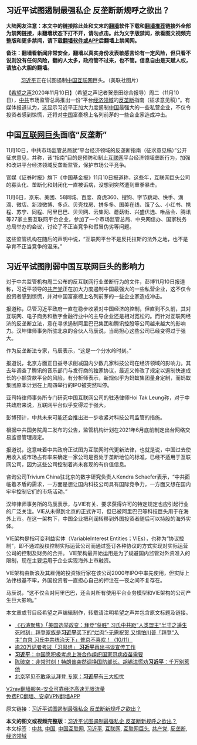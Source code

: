  <h2>习近平试图遏制最强私企 反垄断新规呼之欲出？</h2> <p class="notice"><b>大陆网友注意：本文中的链接除此处和文末的<a href="https://github.com/bannedbook/fanqiang" >翻墙</a>软件下载和<a href="https://github.com/killgcd/justmysocks/blob/master/README.md">翻墙推荐</a>链接外全部为禁网链接，未翻墙状态下打不开，请勿点击。此为文字版禁闻，欲看图文视频完整版和更多禁闻，请下载<a href="https://github.com/bannedbook/fanqiang">翻墙软件或APP</a>后翻墙上禁闻网。</p><p>备注：翻墙看新闻非常安全，翻墙以真实身份发表敏感言论有一定风险，但只看不说则没有任何风险，翻的人太多，政府管不过来，也不管。信息自由是天赋人权，请放心大胆的翻墙。</b></p>  <div class="entry"> <figure><figcaption><a href="https://www.bannedbook.org/bnews/tag/%e4%b9%a0%e8%bf%91%e5%b9%b3/" class="st_tag internal_tag" rel="tag" title="标签 习近平 下的日志">习近平</a>正在试图遏制<a href="https://www.bannedbook.org/bnews/tag/%e4%b8%ad%e5%9b%bd%e4%ba%92%e8%81%94%e7%bd%91/" class="st_tag internal_tag" rel="tag" title="标签 中国互联网 下的日志">中国互联网</a>巨头。（美联社图片）</figcaption></figure> <p>【<span class='wp_keywordlink_affiliate'><a href="https://www.soundofhope.org" title="希望之声" target="_blank">希望之声</a></span>2020年11月10日】（希望之声记者贺景田综合报导）周二（11月10日），<a href="https://www.bannedbook.org/bnews/tag/%e4%b8%ad%e5%85%b1/" class="st_tag internal_tag" rel="tag" title="标签 中共 下的日志">中共</a>市场监管总局推出一份“平台<a href="https://www.bannedbook.org/bnews/tag/%E7%BB%8F%E6%B5%8E%E9%A2%86%E5%9F%9F/" class="st_tag internal_tag" rel="tag" title="标签 经济领域 下的日志">经济领域</a>的<a href="https://www.bannedbook.org/bnews/tag/%e5%8f%8d%e5%9e%84%e6%96%ad/" class="st_tag internal_tag" rel="tag" title="标签 反垄断 下的日志">反垄断</a>指南（征求意见稿）”。有媒体报道认为，这显示习近平正加大力度遏制<span class='wp_keywordlink_affiliate'><a href="https://www.bannedbook.org/" title="中国" target="_blank">中国</a></span>最强大的一些私营企业，不仅令投资者感到惊慌，还将对<a href="https://www.bannedbook.org/bnews/tag/%E4%B8%AD%E5%9B%BD/" class="st_tag internal_tag" rel="tag" title="标签 中国 下的日志">中国</a>富豪榜上名列前茅的一些企业家造成冲击。</p> <h2><strong>中国<a href="https://www.bannedbook.org/bnews/tag/%e4%ba%92%e8%81%94%e7%bd%91%e5%b7%a8%e5%a4%b4/" class="st_tag internal_tag" rel="tag" title="标签 互联网巨头 下的日志">互联网巨头</a>面临“反垄断”</strong></h2> <p>11月10日，中共市场监管总局就“平台经济领域的反垄断指南（征求意见稿）”公开征求意见，并称，该“指南”目的是预防和制止<a href="https://www.bannedbook.org/bnews/tag/%e4%ba%92%e8%81%94%e7%bd%91/" class="st_tag internal_tag" rel="tag" title="标签 互联网 下的日志">互联网</a>平台经济领域垄断行为，加强和改进平台经济领域反垄断监管，保护市场公平竞争。</p> <p>官媒《证券时报》旗下《中国基金报》11月10日报道称，这些年，互联网巨头公司的寡头化、垄断化和封闭化一直被诟病，没想到突然遭到重拳暴击。</p> <p>11月6日，京东、美团、58同城、百度、奇虎360、搜狗、字节跳动、快手、滴滴、微店、新浪微博、多点、贝壳找房、拼多多、国美在线、饿了么、小红书、携程、苏宁、同程、阿里巴巴、贝贝网、云集网、蘑菇街、兴盛优选、唯品会、腾讯等27家主要互联网平台企业，参加了一个市场监管总局、中央网信办、国家税务总局举办的会议，讨论了不正当竞争和假冒伪劣等问题。</p> <p>这些监管机构在随后的声明中说，“互联网平台不是反托拉斯的法外之地，也不是孕育不正当竞争的温床。”</p>  <h2><strong>习近平试图削弱中国互联网巨头的影响力</strong></h2> <p>对于中共监管机构周二公布的反互联网行业垄断行为的文件，彭博11月10日报道称，习近平领导的<a href="https://www.bannedbook.org/bnews/tag/%e5%85%b1%e4%ba%a7%e5%85%9a/" class="st_tag internal_tag" rel="tag" title="标签 共产党 下的日志">共产党</a>正在加大力度遏制中国最强大的一些私营企业，这不仅令投资者感到惊慌，并对中国富豪榜上名列前茅的一些企业家造成冲击。</p> <p>报道称，尽管习近平政府一直在稳步收紧对中国经济的控制，但直到不久前，其对互联网、电子商务和数字金融行业中的主导企业还是相对宽松的。而针对互联网经济的反垄断立法，意在寻求遏制阿里巴巴集团和腾讯控股等公司越来越大的影响力。汉坤律师事务所驻北京的合伙人马辰说，当局担心这些公司已经变得过于强大。</p> <p>作为反垄断法专家，马辰表示，“这是一个分水岭时刻。”</p> <p>报道说，北京方面正日益寻求削减国内少数几家科技公司在经济领域的影响力。其去年调查了腾讯的音乐部门与发行商的独家协议，最近又修改了规定以遏制快速成长的小额贷款平台的风险，有分析师表示，新规似乎为蚂蚁集团量身定制，而蚂蚁集团原本计划在上周四举行的IPO被突然叫停。</p> <p>亚司特律师事务所专门研究中国互联网公司的驻港律师Hoi Tak Leung称，对于中共政府来说，互联网平台似乎变得过于强大。</p>  <p>彭博预计，中共未来可能还会推出进一步收紧对科技公司监管的措施。</p> <p>根据中共国务院周二发布的公告，监管机构计划在2021年6月底前制定出台网络交易监督管理规定。</p> <p>报道说，这意味着中共政府正试图为互联网时代更新法律，也就是说，中国过去使用收入或市场占有率来确定一家公司是否处于垄断地位的标准，已经不适用于互联网公司，因为这些公司控制着尚未套现的有价值信息。</p> <p>咨询公司Trivium China驻北京的数字研究负责人Kendra Schaefer表示，“中共面临着矛盾的需求，一方面是想让国内科技公司具有国际竞争力，一方面又想在国内牢牢控制它们的市场活动。”</p> <p>汉坤律师事务所的马辰表示，与VIE有关、要求获得许可的特定规定也应引起行业的广泛关注。VIE从未得到北京的正式许可，但已被阿里巴巴等科技巨头用于在海外上市。在这一架构下，中国企业把利润转移到外国投资者随后可以持股的海外实体。</p>  <p>VIE架构是指可变利益实体（VariableInterest Entities；VIEs），也称为“协议控制”，即不通过股权控制实际运营公司而通过签订各种协议的方式实现对实际运营公司的控制及财务的合并。 VIE架构最开始运用是为了规避国内监管对外资准入的限制，现在主要运用于企业实现海外上市融资。</p> <p>VIE架构由新浪及其雇佣的投资银行家在该公司2000年IPO中率先使用，但实际上法律根基不牢，外国投资者一直担心自己的押注在一夜之间不复存在。</p> <p>马辰说，“这不仅会对阿里巴巴，还会对所有使用平台业务模型和VIE架构的公司产生巨大影响。”</p> <p>本文章或节目经希望之声编辑制作，转载请注明希望之声并包含原文标题及链接。</p> <ul class='op-related-articles' title='相关阅读'> <li><a href='https://www.bannedbook.org/bnews/bannedvideo/20201111/1429055.html' target='_blank'>《石涛聚焦》「美国选举政变：拜登“获胜” 习氏中共距”人类盟主“半寸之遥生死时刻」拜登家族是<b>习近平</b>买下的“烂肉”-无需祝贺 又惧怕川普「拜登“入主”白宫 习氏中共统治天下」普京不喜欢！（10/11）</a></li> <li><a href='https://www.bannedbook.org/bnews/baitai/20201110/1428951.html' target='_blank'>逾20万记者考过「习思想」 <b>习近平</b>再出书谈宣传工作</a></li> <li><a href='https://www.bannedbook.org/bnews/baitai/20201110/1428941.html' target='_blank'><b>习近平</b>：中国愿积极考虑上海合作组织国家冠病疫苗需要</a></li> <li><a href='https://www.bannedbook.org/bnews/cbnews/20201110/1428920.html' target='_blank'>陈破空：非常时刻！特朗普突然调换国防部长。胡锡进慌劝<b>习近平</b>：千万别惹他</a></li> <li><a href='https://www.bannedbook.org/bnews/cbnews/20201110/1428866.html' target='_blank'>北京罕见不敢承认拜登 专家：<b>习近平</b>有三大担忧</a></li> </ul> <p class="texttj"> <a href="https://www.bannedbook.org/forum23/topic22702.html" target="_blank">V2ray翻墙服务-安全可靠经济高速无限流量</a><br/> <a href="https://github.com/bannedbook/fanqiang/wiki/%E7%A6%81%E9%97%BB%E7%BD%91%E5%AE%89%E5%8D%93%E7%BF%BB%E5%A2%99%E6%96%B0%E9%97%BBAPP" target="_blank">免费PC翻墙、安卓VPN翻墙APP</a></p><p>原文链接：<a class="src_link"  href="https://www.soundofhope.org/post/441337" target="_blank">习近平试图遏制最强私企 反垄断新规呼之欲出？</a></p> <a name='sharetosocial'></a>       <div><b>本文的图文或视频完整版</b>：<a href='https://www.bannedbook.org/bnews/comments/20201111/1429077.html'>习近平试图遏制最强私企 反垄断新规呼之欲出？</a></div>  </div><!--END ENTRY--> <div class="postfooter"> <div>本文标签：<a href="https://www.bannedbook.org/bnews/tag/%e4%b8%ad%e5%85%b1/" rel="tag">中共</a>, <a href="https://www.bannedbook.org/bnews/tag/%E4%B8%AD%E5%9B%BD/" rel="tag">中国</a>, <a href="https://www.bannedbook.org/bnews/tag/%e4%b8%ad%e5%9b%bd%e4%ba%92%e8%81%94%e7%bd%91/" rel="tag">中国互联网</a>, <a href="https://www.bannedbook.org/bnews/tag/%e4%b9%a0%e8%bf%91%e5%b9%b3/" rel="tag">习近平</a>, <a href="https://www.bannedbook.org/bnews/tag/%e4%ba%92%e8%81%94%e7%bd%91/" rel="tag">互联网</a>, <a href="https://www.bannedbook.org/bnews/tag/%e4%ba%92%e8%81%94%e7%bd%91%e5%b7%a8%e5%a4%b4/" rel="tag">互联网巨头</a>, <a href="https://www.bannedbook.org/bnews/tag/%e5%85%b1%e4%ba%a7%e5%85%9a/" rel="tag">共产党</a>, <a href="https://www.bannedbook.org/bnews/tag/%e5%8f%8d%e5%9e%84%e6%96%ad/" rel="tag">反垄断</a>, <a href="https://www.bannedbook.org/bnews/tag/%E7%BB%8F%E6%B5%8E%E9%A2%86%E5%9F%9F/" rel="tag">经济领域</a></div>  </div><!--END POSTFOOTER--> 